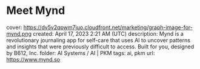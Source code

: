 # Meet Mynd

cover: https://dv5v2qpwm7juo.cloudfront.net/marketing/graph-image-for-mynd.png
created: April 17, 2023 2:21 AM (UTC)
description: Mynd is a revolutionary journaling app for self-care that uses AI to uncover patterns and insights that were previously difficult to access. Built for you, designed by B612, Inc.
folder: AI Systems / AI | PKM
tags: ai, pkm
url: https://www.mynd.so